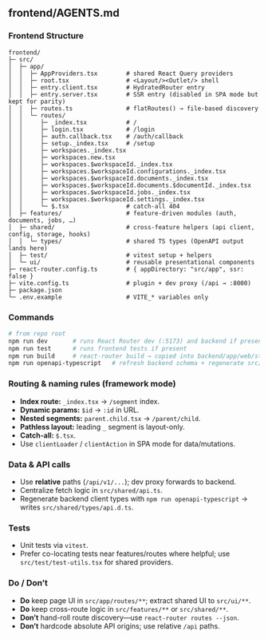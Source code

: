 ## frontend/AGENTS.md

### Frontend Structure

```
frontend/
├─ src/
│  ├─ app/
│  │  ├─ AppProviders.tsx        # shared React Query providers
│  │  ├─ root.tsx                # <Layout/><Outlet/> shell
│  │  ├─ entry.client.tsx        # HydratedRouter entry
│  │  ├─ entry.server.tsx        # SSR entry (disabled in SPA mode but kept for parity)
│  │  ├─ routes.ts               # flatRoutes() → file-based discovery
│  │  └─ routes/
│  │     ├─ _index.tsx           # /
│  │     ├─ login.tsx            # /login
│  │     ├─ auth.callback.tsx    # /auth/callback
│  │     ├─ setup._index.tsx     # /setup
│  │     ├─ workspaces._index.tsx
│  │     ├─ workspaces.new.tsx
│  │     ├─ workspaces.$workspaceId._index.tsx
│  │     ├─ workspaces.$workspaceId.configurations._index.tsx
│  │     ├─ workspaces.$workspaceId.documents._index.tsx
│  │     ├─ workspaces.$workspaceId.documents.$documentId._index.tsx
│  │     ├─ workspaces.$workspaceId.jobs._index.tsx
│  │     ├─ workspaces.$workspaceId.settings._index.tsx
│  │     └─ $.tsx                # catch-all 404
│  ├─ features/                  # feature-driven modules (auth, documents, jobs, …)
│  ├─ shared/                    # cross-feature helpers (api client, config, storage, hooks)
│  │  └─ types/                  # shared TS types (OpenAPI output lands here)
│  ├─ test/                      # vitest setup + helpers
│  └─ ui/                        # reusable presentational components
├─ react-router.config.ts        # { appDirectory: "src/app", ssr: false }
├─ vite.config.ts                # plugin + dev proxy (/api → :8000)
├─ package.json
└─ .env.example                  # VITE_* variables only
```

### Commands

```bash
# from repo root
npm run dev       # runs React Router dev (:5173) and backend if present
npm run test      # runs frontend tests if present
npm run build     # react-router build → copied into backend/app/web/static by root build
npm run openapi-typescript   # refresh backend schema + regenerate src/shared/types/api.d.ts
```

### Routing & naming rules (framework mode)

* **Index route:** `_index.tsx` → `/segment` index.
* **Dynamic params:** `$id` → `:id` in URL.
* **Nested segments:** `parent.child.tsx` → `/parent/child`.
* **Pathless layout:** leading `_` segment is layout-only.
* **Catch-all:** `$.tsx`.
* Use `clientLoader` / `clientAction` in SPA mode for data/mutations.

### Data & API calls

* Use **relative** paths (`/api/v1/...`); dev proxy forwards to backend.
* Centralize fetch logic in `src/shared/api.ts`.
* Regenerate backend client types with `npm run openapi-typescript` → writes `src/shared/types/api.d.ts`.

### Tests

* Unit tests via `vitest`.
* Prefer co-locating tests near features/routes where helpful; use `src/test/test-utils.tsx` for shared providers.

### Do / Don’t

* **Do** keep page UI in `src/app/routes/**`; extract shared UI to `src/ui/**`.
* **Do** keep cross-route logic in `src/features/**` or `src/shared/**`.
* **Don’t** hand-roll route discovery—use `react-router routes --json`.
* **Don’t** hardcode absolute API origins; use relative `/api` paths.
